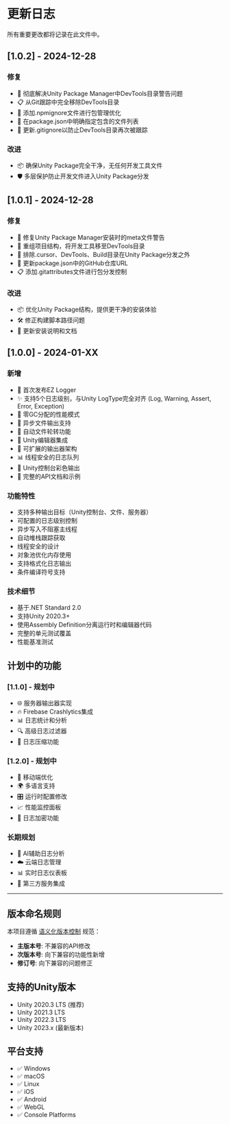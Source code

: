 # 更新日志

所有重要更改都将记录在此文件中。

## [1.0.2] - 2024-12-28

### 修复
- 🚫 彻底解决Unity Package Manager中DevTools目录警告问题
- 📋 从Git跟踪中完全移除DevTools目录
- 📁 添加.npmignore文件进行包管理优化
- 🔧 在package.json中明确指定包含的文件列表
- 📝 更新.gitignore以防止DevTools目录再次被跟踪

### 改进
- 📦 确保Unity Package完全干净，无任何开发工具文件
- 🛡️ 多层保护防止开发文件进入Unity Package分发

## [1.0.1] - 2024-12-28

### 修复
- 🔧 修复Unity Package Manager安装时的meta文件警告
- 📁 重组项目结构，将开发工具移至DevTools目录
- 🚫 排除.cursor、DevTools、Build目录在Unity Package分发之外
- 🔗 更新package.json中的GitHub仓库URL
- 📋 添加.gitattributes文件进行包分发控制

### 改进
- 📦 优化Unity Package结构，提供更干净的安装体验
- 🛠️ 修正构建脚本路径问题
- 📖 更新安装说明和文档

## [1.0.0] - 2024-01-XX

### 新增
- 🎉 首次发布EZ Logger
- ✨ 支持5个日志级别，与Unity LogType完全对齐 (Log, Warning, Assert, Error, Exception)
- 🚀 零GC分配的性能模式
- 📁 异步文件输出支持
- 🔄 自动文件轮转功能
- 🎯 Unity编辑器集成
- 🔧 可扩展的输出器架构
- 📊 线程安全的日志队列
- 🎨 Unity控制台彩色输出
- 📝 完整的API文档和示例

### 功能特性
- 支持多种输出目标（Unity控制台、文件、服务器）
- 可配置的日志级别控制
- 异步写入不阻塞主线程
- 自动堆栈跟踪获取
- 线程安全的设计
- 对象池优化内存使用
- 支持格式化日志输出
- 条件编译符号支持

### 技术细节
- 基于.NET Standard 2.0
- 支持Unity 2020.3+
- 使用Assembly Definition分离运行时和编辑器代码
- 完整的单元测试覆盖
- 性能基准测试

## 计划中的功能

### [1.1.0] - 规划中
- 🌐 服务器输出器实现
- 🔥 Firebase Crashlytics集成
- 📊 日志统计和分析
- 🔍 高级日志过滤器
- 💾 日志压缩功能

### [1.2.0] - 规划中
- 📱 移动端优化
- 🌍 多语言支持
- 🎛️ 运行时配置修改
- 📈 性能监控面板
- 🔐 日志加密功能

### 长期规划
- 🤖 AI辅助日志分析
- ☁️ 云端日志管理
- 📊 实时日志仪表板
- 🔗 第三方服务集成

---

## 版本命名规则

本项目遵循 [语义化版本控制](https://semver.org/lang/zh-CN/) 规范：

- **主版本号**: 不兼容的API修改
- **次版本号**: 向下兼容的功能性新增
- **修订号**: 向下兼容的问题修正

## 支持的Unity版本

- Unity 2020.3 LTS (推荐)
- Unity 2021.3 LTS
- Unity 2022.3 LTS
- Unity 2023.x (最新版本)

## 平台支持

- ✅ Windows
- ✅ macOS  
- ✅ Linux
- ✅ iOS
- ✅ Android
- ✅ WebGL
- ✅ Console Platforms
